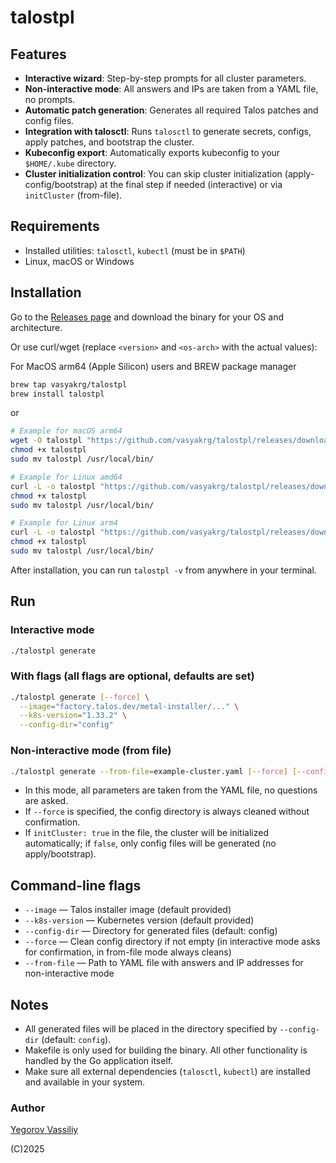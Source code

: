 # talostpl

## Features

- **Interactive wizard**: Step-by-step prompts for all cluster parameters.
- **Non-interactive mode**: All answers and IPs are taken from a YAML file, no prompts.
- **Automatic patch generation**: Generates all required Talos patches and config files.
- **Integration with talosctl**: Runs `talosctl` to generate secrets, configs, apply patches, and bootstrap the cluster.
- **Kubeconfig export**: Automatically exports kubeconfig to your `$HOME/.kube` directory.
- **Cluster initialization control**: You can skip cluster initialization (apply-config/bootstrap) at the final step if needed (interactive) or via `initCluster` (from-file).

## Requirements

- Installed utilities: `talosctl`, `kubectl` (must be in `$PATH`)
- Linux, macOS or Windows

## Installation

Go to the [Releases page](https://github.com/vasyakrg/talostpl/releases) and download the binary for your OS and architecture.

Or use curl/wget (replace `<version>` and `<os-arch>` with the actual values):

For MacOS arm64 (Apple Silicon) users and BREW package manager

```bash
brew tap vasyakrg/talostpl
brew install talostpl
```

or

```sh
# Example for macOS arm64
wget -O talostpl "https://github.com/vasyakrg/talostpl/releases/download/$(curl -s https://api.github.com/repos/vasyakrg/talostpl/releases/latest | grep '"tag_name":' | head -1 | cut -d '"' -f4)/talostpl-darwin-arm64"
chmod +x talostpl
sudo mv talostpl /usr/local/bin/
```

```sh
# Example for Linux amd64
curl -L -o talostpl "https://github.com/vasyakrg/talostpl/releases/download/$(curl -s https://api.github.com/repos/vasyakrg/talostpl/releases/latest | grep '"tag_name":' | head -1 | cut -d '"' -f4)/talostpl-linux-amd64"
chmod +x talostpl
sudo mv talostpl /usr/local/bin/
```

```sh
# Example for Linux arm4
curl -L -o talostpl "https://github.com/vasyakrg/talostpl/releases/download/$(curl -s https://api.github.com/repos/vasyakrg/talostpl/releases/latest | grep '"tag_name":' | head -1 | cut -d '"' -f4)/talostpl-linux-arm64"
chmod +x talostpl
sudo mv talostpl /usr/local/bin/
```

After installation, you can run `talostpl -v` from anywhere in your terminal.

## Run

### Interactive mode

```sh
./talostpl generate
```

### With flags (all flags are optional, defaults are set)

```sh
./talostpl generate [--force] \
  --image="factory.talos.dev/metal-installer/..." \
  --k8s-version="1.33.2" \
  --config-dir="config"
```

### Non-interactive mode (from file)

```sh
./talostpl generate --from-file=example-cluster.yaml [--force] [--config-dir=dir]
```

- In this mode, all parameters are taken from the YAML file, no questions are asked.
- If `--force` is specified, the config directory is always cleaned without confirmation.
- If `initCluster: true` in the file, the cluster will be initialized automatically; if `false`, only config files will be generated (no apply/bootstrap).

## Command-line flags

- `--image` — Talos installer image (default provided)
- `--k8s-version` — Kubernetes version (default provided)
- `--config-dir` — Directory for generated files (default: config)
- `--force` — Clean config directory if not empty (in interactive mode asks for confirmation, in from-file mode always cleans)
- `--from-file` — Path to YAML file with answers and IP addresses for non-interactive mode

## Notes

- All generated files will be placed in the directory specified by `--config-dir` (default: `config`).
- Makefile is only used for building the binary. All other functionality is handled by the Go application itself.
- Make sure all external dependencies (`talosctl`, `kubectl`) are installed and available in your system.

### Author

[Yegorov Vassiliy](https://egorovanet.ru)

(C)2025
